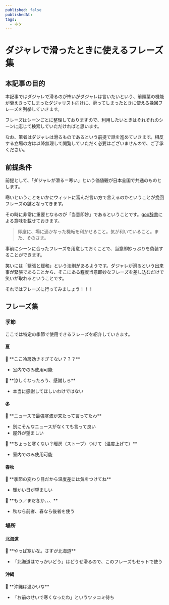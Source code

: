```yaml
---
published: false
publishedAt: 
tags:
  - ネタ
---
```

# ダジャレで滑ったときに使えるフレーズ集

## 本記事の目的

本記事ではダジャレで滑るのが怖いがダジャレは言いたいという、前頭葉の機能が衰えきってしまったダジャリスト向けに、滑ってしまったときに使える挽回フレーズを列挙していきます。

フレーズはシーンごとに整理しておりますので、利用したいときはそれぞれのシーンに応じて検索していただければと思います。

なお、筆者はダジャレは滑るものであるという前提で話を進めていきます。相反する立場の方は以降無理して閲覧していただく必要はございませんので、ご了承ください。

## 前提条件

前提として、「ダジャレが滑る＝寒い」という価値観が日本全国で共通のものとします。

寒いということをいかにウィットに富んだ言い方で言えるのかということが挽回フレーズの鍵となってきます。

その時に非常に重要となるのが「当意即妙」であるということです。[goo辞書](https://dictionary.goo.ne.jp/word/%E5%BD%93%E6%84%8F%E5%8D%B3%E5%A6%99/)による意味を載せておきます。

> 即座に、場に適かなった機転を利かせること。気が利いていること。また、そのさま。

事前にシーンに合ったフレーズを用意しておくことで、当意即妙っぷりを偽装することができます。

笑いには「緊張と緩和」という法則があるようです。ダジャレが滑るという出来事が緊張であることから、そこにある程度当意即妙なフレーズを差し込むだけで笑いが取れるということです。

それではフレーズに行ってみましょう！！！

## フレーズ集

### 季節

ここでは特定の季節で使用できるフレーズを紹介していきます。

#### 夏

<aside>
🥶 **ここ冷房効きすぎてない？？？**

- 室内でのみ使用可能

</aside>

<aside>
🥶 **涼しくなったろう、感謝しろ**

- 本当に感謝してほしいわけではない

</aside>

#### 冬

<aside>
🥶 **ニュースで最強寒波が来たって言ってたわ**

- 別にそんなニュースがなくても言って良い
- 屋外が望ましい

</aside>

<aside>
🥶 **ちょっと寒くない？暖房（ストーブ）つけて（温度上げて）**

- 室内でのみ使用可能

</aside>

#### 春秋

<aside>
🥶 **季節の変わり目だから温度差には気をつけてね**

- 暖かい日が望ましい

</aside>

<aside>
🥶 **もう／まだ冬か、、、**

- 秋なら前者、春なら後者を使う

</aside>

### 場所

#### 北海道

<aside>
🥶 **やっぱ寒いな。さすが北海道**

- 「北海道はでっかいどう」はどうせ滑るので、このフレーズもセットで使う

</aside>

#### 沖縄

<aside>
🥶 **沖縄は温かいな**

- 「お前のせいで寒くなったわ」というツッコミ待ち

</aside>
